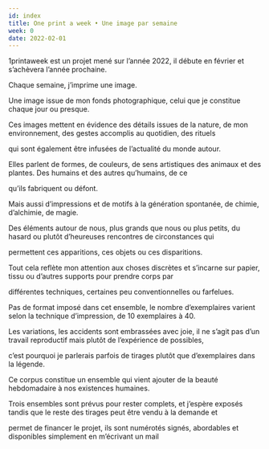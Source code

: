 ```yaml
---
id: index
title: One print a week • Une image par semaine
week: 0
date: 2022-02-01
---
```


1printaweek est un projet mené sur l’année 2022, il débute en février et s’achèvera l’année prochaine.

Chaque semaine, j’imprime une image.

Une image issue de mon fonds photographique, celui que je constitue chaque jour ou presque.

Ces images mettent en évidence des détails issues de la nature, de mon environnement, des gestes accomplis au quotidien, des rituels

qui sont également être infusées de l’actualité du monde autour.

Elles parlent de formes, de couleurs, de sens artistiques des animaux et des plantes. Des humains et des autres qu’humains, de ce

qu’ils fabriquent ou défont.

Mais aussi d’impressions et de motifs à la génération spontanée, de chimie, d’alchimie, de magie.

Des éléments autour de nous, plus grands que nous ou plus petits, du hasard ou plutôt d’heureuses rencontres de circonstances qui

permettent ces apparitions, ces objets ou ces disparitions.

Tout cela reflète mon attention aux choses discrètes et s’incarne sur papier, tissu ou d’autres supports pour prendre corps par

différentes techniques, certaines peu conventionnelles ou farfelues.

Pas de format imposé dans cet ensemble, le nombre d’exemplaires varient selon la technique d’impression, de 10 exemplaires à 40.

Les variations, les accidents sont embrassées avec joie, il ne s’agit pas d’un travail reproductif mais plutôt de l’expérience de possibles,

c’est pourquoi je parlerais parfois de tirages plutôt que d’exemplaires dans la légende.

Ce corpus constitue un ensemble qui vient ajouter de la beauté hebdomadaire à nos existences humaines.

Trois ensembles sont prévus pour rester complets, et j’espère exposés tandis que le reste des tirages peut être vendu à la demande et

permet de financer le projet, ils sont numérotés signés, abordables et disponibles simplement en m’écrivant un mail